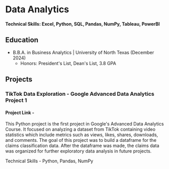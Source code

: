 # Data Analytics

#### Technical Skills: Excel, Python, SQL, Pandas, NumPy, Tableau, PowerBI

## Education
- B.B.A. in Business Analytics | University of North Texas (December 2024)
  - Honors: President's List, Dean's List, 3.8 GPA

## Projects
### TikTok Data Exploration - Google Advanced Data Analytics Project 1
#### Project Link - 
This Python project is the first project in Google's Advanced Data Analytics Course. It focused on analyzing a dataset from TikTok containing video statistics which include metrics such as views, likes, shares, downloads, and comments. The goal of this project was to build a dataframe for the claims classification data. After the dataframe was made, the claims data was organized for further exploratory data analysis in future projects.

Technical Skills - Python, Pandas, NumPy
